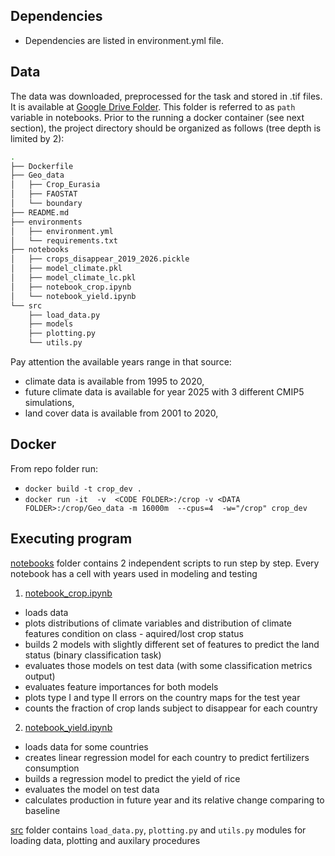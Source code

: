 ## Dependencies

* Dependencies are listed in environment.yml file.

## Data

The data was downloaded, preprocessed for the task and stored in .tif files. 
It is available at [Google Drive Folder](https://drive.google.com/drive/folders/1reYmmjR6ckznwakdeLyAC6DVKp3Adp2y?usp=sharing). This folder is referred to as `path` variable in notebooks. 
Prior to the running a docker container (see next section), the project directory should be organized as follows (tree depth is limited by 2):
``` bash
.
├── Dockerfile
├── Geo_data
│   ├── Crop_Eurasia
│   ├── FAOSTAT
│   └── boundary
├── README.md
├── environments
│   ├── environment.yml
│   └── requirements.txt
├── notebooks
│   ├── crops_disappear_2019_2026.pickle
│   ├── model_climate.pkl
│   ├── model_climate_lc.pkl
│   ├── notebook_crop.ipynb
│   └── notebook_yield.ipynb
└── src
    ├── load_data.py
    ├── models
    ├── plotting.py
    └── utils.py
```

Pay attention the available years range in that source:
* climate data is available from 1995 to 2020,
* future climate data is available for year 2025 with 3 different CMIP5 simulations,
* land cover data is available from 2001 to 2020,

## Docker

From repo folder run:

* `docker build -t crop_dev .`
* `docker run -it  -v  <CODE FOLDER>:/crop -v <DATA FOLDER>:/crop/Geo_data -m 16000m  --cpus=4  -w="/crop" crop_dev`
## Executing program

[notebooks](https://github.com/DariTan/ArableLand/blob/master/notebooks) folder contains 2 independent scripts to run step by step.
Every notebook has a cell with years used in modeling and testing
1. [notebook_crop.ipynb](https://github.com/DariaTan/ArableLand/blob/master/notebooks/notebook_crop.ipynb)
* loads data
* plots distributions of climate variables and distribution of climate features condition on class - aquired/lost crop status
* builds 2 models with slightly different set of features to predict the land status (binary classification task)
* evaluates those models on test data (with some classification metrics output)
* evaluates feature importances for both models
* plots type I and type II errors on the country maps for the test year
* counts the fraction of crop lands subject to disappear for each country
2. [notebook_yield.ipynb](https://github.com/DariTan/ArableLand/blob/master/notebooks/notebook_yield.ipynb) 
* loads data for some countries
* creates linear regression model for each country to predict fertilizers consumption
* builds a regression model to predict the yield of rice
* evaluates the model on test data
* calculates production in future year and its relative change comparing to baseline


[src](https://github.com/DariTan/ArableLand/blob/master/src) folder contains `load_data.py`, `plotting.py` and `utils.py` modules for loading data, plotting and auxilary procedures